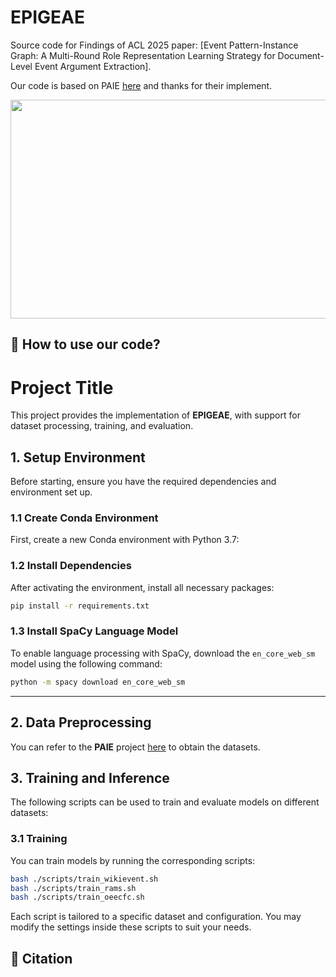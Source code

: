 # EPIGEAE



Source code for Findings of ACL 2025 paper: [Event Pattern-Instance Graph: A Multi-Round Role Representation
Learning Strategy for Document-Level Event Argument Extraction].

Our code is based on PAIE [here](https://github.com/mayubo2333/PAIE) and thanks for their implement.


<div align=center>
<img width="800" height="350" src="./figure/model.png"/>
</div>

## 🚀 How to use our code?

# Project Title

This project provides the implementation of **EPIGEAE**, with support for dataset processing, training, and evaluation.

## 1. Setup Environment

Before starting, ensure you have the required dependencies and environment set up.

### 1.1 Create Conda Environment

First, create a new Conda environment with Python 3.7:

### 1.2 Install Dependencies

After activating the environment, install all necessary packages:

```bash
pip install -r requirements.txt
```

### 1.3 Install SpaCy Language Model

To enable language processing with SpaCy, download the `en_core_web_sm` model using the following command:

```bash
python -m spacy download en_core_web_sm
```

---

## 2. Data Preprocessing

You can refer to the **PAIE** project [here](https://github.com/mayubo2333/PAIE) to obtain the datasets. 

## 3. Training and Inference

The following scripts can be used to train and evaluate models on different datasets:

### 3.1 Training

You can train models by running the corresponding scripts:

```bash
bash ./scripts/train_wikievent.sh
bash ./scripts/train_rams.sh
bash ./scripts/train_oeecfc.sh
```

Each script is tailored to a specific dataset and configuration. You may modify the settings inside these scripts to suit your needs.



## 🌝 Citation
